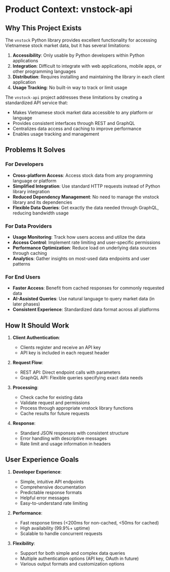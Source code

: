 # Product Context: vnstock-api

## Why This Project Exists

The `vnstock` Python library provides excellent functionality for accessing Vietnamese stock market data, but it has several limitations:

1. **Accessibility**: Only usable by Python developers within Python applications
2. **Integration**: Difficult to integrate with web applications, mobile apps, or other programming languages
3. **Distribution**: Requires installing and maintaining the library in each client application
4. **Usage Tracking**: No built-in way to track or limit usage

The `vnstock-api` project addresses these limitations by creating a standardized API service that:

- Makes Vietnamese stock market data accessible to any platform or language
- Provides consistent interfaces through REST and GraphQL
- Centralizes data access and caching to improve performance
- Enables usage tracking and management

## Problems It Solves

### For Developers

- **Cross-platform Access**: Access stock data from any programming language or platform
- **Simplified Integration**: Use standard HTTP requests instead of Python library integration
- **Reduced Dependency Management**: No need to manage the vnstock library and its dependencies
- **Flexible Data Queries**: Get exactly the data needed through GraphQL, reducing bandwidth usage

### For Data Providers

- **Usage Monitoring**: Track how users access and utilize the data
- **Access Control**: Implement rate limiting and user-specific permissions
- **Performance Optimization**: Reduce load on underlying data sources through caching
- **Analytics**: Gather insights on most-used data endpoints and user patterns

### For End Users

- **Faster Access**: Benefit from cached responses for commonly requested data
- **AI-Assisted Queries**: Use natural language to query market data (in later phases)
- **Consistent Experience**: Standardized data format across all platforms

## How It Should Work

1. **Client Authentication**:

   - Clients register and receive an API key
   - API key is included in each request header

2. **Request Flow**:

   - REST API: Direct endpoint calls with parameters
   - GraphQL API: Flexible queries specifying exact data needs

3. **Processing**:

   - Check cache for existing data
   - Validate request and permissions
   - Process through appropriate vnstock library functions
   - Cache results for future requests

4. **Response**:
   - Standard JSON responses with consistent structure
   - Error handling with descriptive messages
   - Rate limit and usage information in headers

## User Experience Goals

1. **Developer Experience**:

   - Simple, intuitive API endpoints
   - Comprehensive documentation
   - Predictable response formats
   - Helpful error messages
   - Easy-to-understand rate limiting

2. **Performance**:

   - Fast response times (<200ms for non-cached, <50ms for cached)
   - High availability (99.9%+ uptime)
   - Scalable to handle concurrent requests

3. **Flexibility**:
   - Support for both simple and complex data queries
   - Multiple authentication options (API key, OAuth in future)
   - Various output formats and customization options
